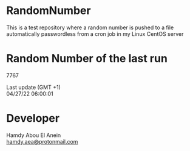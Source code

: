 # RandomNumber    
This is a test repository where a random number is pushed to a file automatically passwordless from a cron job in my Linux CentOS server    
# Random Number of the last run   
7767
      
Last update (GMT +1)    
04/27/22 06:00:01
# Developer    
Hamdy Abou El Anein   
hamdy.aea@protonmail.com
